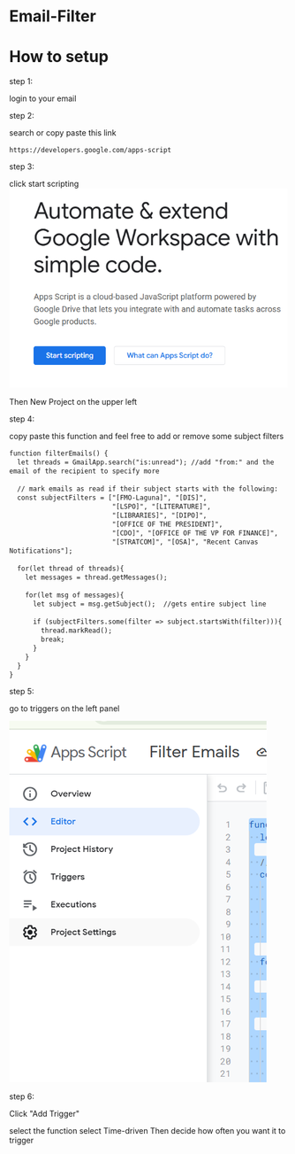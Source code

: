 # Email-Filter

# How to setup

step 1:

login to your email

step 2: 

search or copy paste this link
```
https://developers.google.com/apps-script
```

step 3:

click start scripting  
![alt text](image.png)

Then New Project on the upper left

step 4: 

copy paste this function and feel free to add or remove some subject filters
```
function filterEmails() {
  let threads = GmailApp.search("is:unread"); //add "from:" and the email of the recipient to specify more

  // mark emails as read if their subject starts with the following:
  const subjectFilters = ["[FMO-Laguna]", "[DIS]", 
                          "[LSPO]", "[LITERATURE]", 
                          "[LIBRARIES]", "[DIPO]",
                          "[OFFICE OF THE PRESIDENT]",
                          "[CDO]", "[OFFICE OF THE VP FOR FINANCE]",
                          "[STRATCOM]", "[OSA]", "Recent Canvas Notifications"];

  for(let thread of threads){
    let messages = thread.getMessages();  

    for(let msg of messages){
      let subject = msg.getSubject();  //gets entire subject line

      if (subjectFilters.some(filter => subject.startsWith(filter))){ 
        thread.markRead();
        break;
      }
    }
  }
}
```

step 5:

go to triggers on the left panel 

![alt text](image-1.png)

step 6:

Click "Add Trigger"

select the function
select Time-driven 
Then decide how often you want it to trigger

